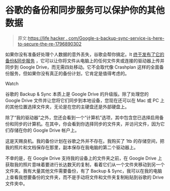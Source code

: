 # 谷歌的备份和同步服务可以保护你的其他数据

> 原文:[https://life hacker . com/Google-s-backup-sync-service-is-here-to-secure-the-re-1796890302](https://lifehacker.com/google-s-backup-sync-service-is-here-to-secure-the-re-1796890302)

如果你没有准备好处理个人数据的意外丢失，谷歌会帮你搞定。It [终于发布了它的备份&同步服务](https://www.blog.google/products/photos/introducing-backup-and-sync-google-photos-and-google-drive/) ，它可以让你将文件从电脑上的任何文件夹或连接的驱动器上传并同步到 Google Drive，而无需四处移动。它不会取代像 Crashplan 这样的全面备份服务，但如果你没有真正的备份计划，它肯定是值得考虑的。

Watch

谷歌的 Backup & Sync 本质上是 Google Drive 的升级版。除了处理您的 Google Drive 文件并让您将它们同步到本地设备，您现在还可以在 Mac 或 PC 上的其他位置选择文件夹，无论是在您的主硬盘还是外部硬盘上。

除了“我的驱动器”之外，您还会看到一个“计算机”选项，其中包含您已选择启用备份和同步的计算机。在其中，你会看到你选择同步的文件夹，并访问文件，因为它们存储在你的 Google Drive 帐户上。

这是天赐良机。我的备份计划在谷歌之外并不存在。我购买了 1tb 的存储空间，把我的照片和文档保存在那里，副本保存在我电脑的第二个驱动器上。

不幸的是，在 Google Drive 支持我的设备上的文件夹之前，在 Google Drive 上获取我的照片意味着要进行长达数天的复制，看着它们从一个文件夹移动到另一个文件夹。我有大量其他文件需要备份，有了 Backup & Sync，我可以在我的电脑上查看我想要备份的文件夹，而不是手动将文件和文件夹复制粘贴到谷歌的 Drive 文件夹中。